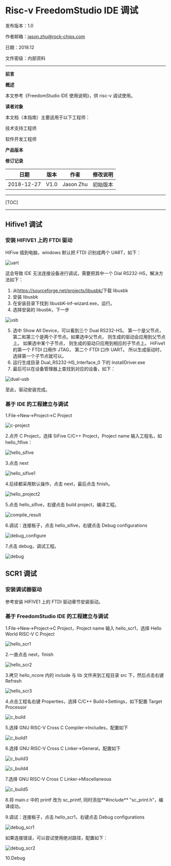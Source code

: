 # Risc-v FreedomStudio IDE 调试

发布版本：1.0

作者邮箱：jason.zhu@rock-chips.com

日期：2018.12

文件密级：内部资料

------

**前言**

**概述**

本文参考《FreedomStudio IDE 使用说明》，供 risc-v 调试使用。

**读者对象**

本文档（本指南）主要适用于以下工程师：

技术支持工程师

软件开发工程师

**产品版本**

**修订记录**

| **日期**   | **版本** | **作者**  | **修改说明** |
| ---------- | -------- | --------- | ------------ |
| 2018-12-27 | V1.0     | Jason Zhu | 初始版本     |

------

[TOC]

------

## Hifive1 调试

### 安装 HIFIVE1 上的 FTDI 驱动

HiFive 插到电脑，windows 默认把 FTDI 识别成两个 UART，如下：

![uart](./Rockchip_Developer_Guide_RISCV_FreedomStudio/uart.png)

这会导致 IDE 无法连接设备进行调试，需要把其中一个 Dial RS232-HS，解决方法如下：

1. 从<https://sourceforge.net/projects/libusbk/>下载 libusbk
2. 安装 libusbk
3. 在安装目录下找到 libusbK-inf-wizard.exe，运行。
4. 选择安装的 libusbk，下一步

![usb](./Rockchip_Developer_Guide_RISCV_FreedomStudio/usb.png)

5. 选中 Show All Device，可以看到三个 Dual RS232-HS。 第一个是父节点， 第二和第三个是两个子节点。如果选中父节点， 则生成的驱动会应用到父节点上。 如果选中某个子节点， 则生成的驱动只应用到相应的子节点上。 HiFive1 的第一个 FTDI 口用作 JTAG， 第二个 FTDI 口作 UART。 所以生成驱动时，选择第一个子节点就可以。
6. 运行生成目录 Dual_RS232-HS_Interface_0 下的 InstallDriver.exe
7. 最后可以在设备管理器上查找到对应的设备，如下：

![dual-usb](./Rockchip_Developer_Guide_RISCV_FreedomStudio/dual-usb.png)

至此，驱动安装完成。

### 基于 IDE 的工程建立与调试

1.File->New->Project->C Project

![c-project](./Rockchip_Developer_Guide_RISCV_FreedomStudio/c-project.png)

2.点开 C Project，选择 SiFive C/C++ Project，Project name 输入工程名，如 hello_fifive：

![hello_sifive](./Rockchip_Developer_Guide_RISCV_FreedomStudio/hello_sifive.png)

3.点击 next

![hello_sifive1](./Rockchip_Developer_Guide_RISCV_FreedomStudio/hello_sifive1.png)

4.后续都采用默认操作，点击 next，最后点击 finish。

![hello_project2](./Rockchip_Developer_Guide_RISCV_FreedomStudio/hello_project2.png)

5.点击 hello_sifive，右键点击 build project，编译工程。

![compile_result](./Rockchip_Developer_Guide_RISCV_FreedomStudio/compile_result.png)

6.调试：连接板子，点击 hello_sifive，右键点击 Debug configurations

![debug_configure](./Rockchip_Developer_Guide_RISCV_FreedomStudio/debug_configure.png)

7.点击 debug，调试工程。

![debug](./Rockchip_Developer_Guide_RISCV_FreedomStudio/debug.png)

## SCR1 调试

### 安装调试器驱动

参考安装 HIFIVE1 上的 FTDI 驱动章节安装驱动。

### 基于 FreedomStudio IDE 的工程建立与调试

1.File->New->Project->C Project，Project name 输入 hello_scr1，选择 Hello World RISC-V C Project

![hello_scr1](./Rockchip_Developer_Guide_RISCV_FreedomStudio/hello_scr1.png)

2.一直点击 next，finish

![hello_scr2](./Rockchip_Developer_Guide_RISCV_FreedomStudio/hello_scr2.png)

3.拷贝 hello_ncore 内的 include 与 lib 文件夹到工程目录 src 下，然后点击右键 Refresh

![hello_scr3](./Rockchip_Developer_Guide_RISCV_FreedomStudio/hello_scr3.png)

4.点击工程名右键 Properties，选择 C/C++ Build->Settings，如下配置 Target Processor

![c_build](./Rockchip_Developer_Guide_RISCV_FreedomStudio/c_build.png)

5.选择 GNU RISC-V Cross C Compiler->Includes，配置如下

![c_build1](./Rockchip_Developer_Guide_RISCV_FreedomStudio/c_build1.png)

6.选择 GNU RISC-V Cross C Linker->General，配置如下

![c_build3](./Rockchip_Developer_Guide_RISCV_FreedomStudio/c_build3.png)

![c_build4](./Rockchip_Developer_Guide_RISCV_FreedomStudio/c_build4.png)

7.选择 GNU RISC-V Cross C Linker->Miscellaneous

![c_build5](./Rockchip_Developer_Guide_RISCV_FreedomStudio/c_build5.png)

8.将 main.c 中的 printf 改为 sc_printf, 同时添加**#include** "sc_print.h"，编译成功。

9.调试：连接板子，点击 hello_scr1，右键点击 Debug configurations

![debug_scr1](./Rockchip_Developer_Guide_RISCV_FreedomStudio/debug_scr1.png)

如果连接错误，可以尝试使用绝对路径，配置如下：

![debug_scr2](./Rockchip_Developer_Guide_RISCV_FreedomStudio/debug_scr2.png)

10.Debug
